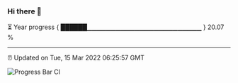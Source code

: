 ### Hi there 👋

⏳ Year progress { ██████▁▁▁▁▁▁▁▁▁▁▁▁▁▁▁▁▁▁▁▁▁▁▁▁ } 20.07 %

---

⏰ Updated on Tue, 15 Mar 2022 06:25:57 GMT

![Progress Bar CI](https://github.com/ZhaoGui/ZhaoGui/workflows/Progress%20Bar%20CI/badge.svg)
